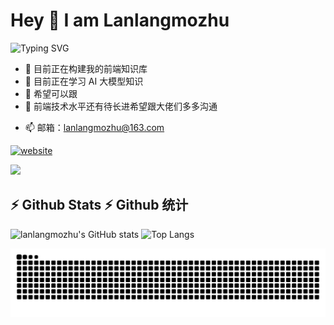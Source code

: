 # Hey 👋 I am Lanlangmozhu

<!--
**lanlangmozhu/lanlangmozhu** is a ✨ _special_ ✨ repository because its `README.md` (this file) appears on your GitHub profile.

Here are some ideas to get you started:


- 🔭 I’m currently working on ...
- 🌱 I’m currently learning ...
- 👯 I’m looking to collaborate on ...
- 🤔 I’m looking for help with ...
- 💬 Ask me about ...
- 📫 How to reach me: ...
- 😄 Pronouns: ...
- ⚡ Fun fact: ...
-->
![Typing SVG](https://readme-typing-svg.demolab.com/?lines=👋Hi+大家好!+我是蓝狼墨竹)
- 🔭 目前正在构建我的前端知识库
- 🌱 目前正在学习 AI 大模型知识
- 👯 希望可以跟
- 🤔 前端技术水平还有待长进希望跟大佬们多多沟通
<!--- 💬  -->
- 📫 邮箱：lanlangmozhu@163.com
<!-- - 😄 Pronouns: ... -->
<!-- - ⚡ Fun fact: ... -->


[![website](https://img.shields.io/badge/Portfolio-lanlangmozhu.com-2648ff?style=flat&logo=google-chrome)](https://lanlangmozhu.com) 


<img src="https://skillicons.dev/icons?i=js,html,css,ts,nodejs,vue,jquery,pinia,sass,pnpm,wordpress,webpack,vite&theme=dark" />
<!-- GitHub 打字特效 -->
<!-- ![Typing SVG](https://readme-typing-svg.demolab.com/?lines=👋Hi+there+!I'm+lanlang+mozhu) -->

## ⚡ Github Stats  ⚡ Github 统计

<a target="#">![lanlangmozhu's GitHub stats](https://github-readme-stats.vercel.app/api?username=lanlangmozhu&theme=blueberry&count_private=true&hide_border=true&line_height=20)
![Top Langs](https://github-readme-stats.vercel.app/api/top-langs/?username=lanlangmozhu&layout=compact&theme=blueberry&count_private=true&hide_border=true)

</a> 
<!-- GitHub Gist Pins --> 
<!-- <a href="https://github.com/lanlangmozhu/lanlangmozhu.github.io">
  <img align="center" src="https://github-readme-stats.vercel.app/api/pin/?username=lanlangmozhu&repo=lanlangmozhu.github.io&theme=default" />
<a href="https://github.com/lanlangmozhu/q-utils">
  <img align="center" src="https://github-readme-stats.vercel.app/api/pin/?username=lanlangmozhu&repo=q-utils&theme=default" /> -->
  
<!-- GitHub 资料奖杯 --> 
<!-- [![trophy](https://github-profile-trophy.vercel.app/?username=lanlangmozhu&row=1&margin-w=10&theme=dark_lover)](https://github.com/ryo-ma/github-profile-trophy) -->

<!-- GitHub 徽章 --> 
<!-- <img src="https://img.shields.io/badge/-HTML5-E34F26?style=flat-square&logo=html5&logoColor=white" /> 
<img src="https://img.shields.io/badge/-CSS3-1572B6?style=flat-square&logo=css3" /> 
<img src="https://img.shields.io/badge/-JavaScript-oringe?style=flat-square&logo=javascript" /> -->

<!-- GitHub 访客徽章 --> 
 <!-- ![visitors](https://visitor-badge.glitch.me/badge?page_id=lanlangmozhu.visitor-badge&left_color=green&right_color=red) -->

<!-- GitHub 活动统计图 --> 
<!-- ![lanlangmozhu github activity graph](https://github-readme-activity-graph.vercel.app/graph?username=lanlangmozhu&theme=xcode) -->

<!-- GitHub 修仙系列统计卡片 --> 
<!-- ![lanlangmozhu GitHub stats](https://github-immortality.vercel.app/api?username=lanlangmozhu) -->


<!-- GitHub 连续打卡次数 --> 
<!-- [![GitHub Streak](https://streak-stats.demolab.com?user=lanlangmozhu&theme=dark&locale=zh_Hans&short_numbers=true&date_format=%5BY.%5Dn.j)](https://git.io/streak-stats) -->

<!-- GitHub 社交统计 --> 
<!-- ![csdn](https://stats.justsong.cn/api/csdn?username=lanlangmozhu&cn=true) -->

<!-- GitHub 贪吃蛇 --> 
<picture>
  <source media="(prefers-color-scheme: dark)" srcset="https://raw.githubusercontent.com/lanlangmozhu/lanlangmozhu/output/github-contribution-grid-snake-dark.svg">
  <source media="(prefers-color-scheme: light)" srcset="https://raw.githubusercontent.com/lanlangmozhu/lanlangmozhu/output/github-contribution-grid-snake.svg">
  <img alt="github contribution grid snake animation" src="https://raw.githubusercontent.com/lanlangmozhu/lanlangmozhu/output/github-contribution-grid-snake.svg">
</picture>

<!-- ## Star History -->
<!-- GitHub Star History -->
<!-- [![Star History Chart](https://api.star-history.com/svg?repos=lanlangmozhu/q-utils&type=Date)](https://www.star-history.com/#lanlangmozhu/q-utils&Date) -->

<!-- 博客文章同步  -->
<!-- blog-post-workflow.yml -->
<!-- GitHub  贡献者列表 -->
<!-- ## Contributors -->
<!-- https://allcontributors.org/docs/en/bot/installation -->
<!-- ALL-CONTRIBUTORS-LIST:START - Do not remove or modify this section -->
<!-- prettier-ignore-start -->
<!-- markdownlint-disable -->

<!-- markdownlint-restore -->
<!-- prettier-ignore-end -->

<!-- ALL-CONTRIBUTORS-LIST:END -->
<!-- 
[![All Contributors](https://img.shields.io/github/all-contributors/projectOwner/q-utils?color=ee8449&style=flat-square)](#contributors) -->
